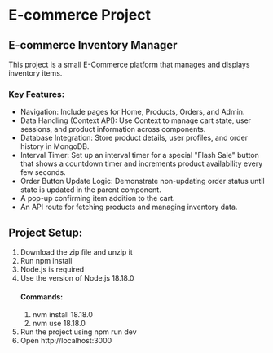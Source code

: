 # E-commerce Project
## E-commerce Inventory Manager

This project is a small E-Commerce platform that manages and displays inventory items.

### Key Features:
* Navigation: Include pages for Home, Products, Orders, and Admin.
* Data Handling (Context API): Use Context to manage cart state, user sessions, and product information across components.
* Database Integration: Store product details, user profiles, and order history in MongoDB.
* Interval Timer: Set up an interval timer for a special "Flash Sale" button that shows a countdown timer and increments product availability every few seconds.
* Order Button Update Logic: Demonstrate non-updating order status until state is updated in the parent component.
* A pop-up confirming item addition to the cart.
* An API route for fetching products and managing inventory data.

## Project Setup:
1. Download the zip file and unzip it
2. Run npm install
3. Node.js is required
4. Use the version of Node.js 18.18.0
   #### Commands:
   1. nvm install 18.18.0
   2. nvm use 18.18.0
5. Run the project using npm run dev
6. Open http://localhost:3000
